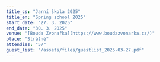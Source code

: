 ```yaml
---
title_cs: "Jarní škola 2025"
title_en: "Spring school 2025"
start_date: "27. 3. 2025"
end_date: "30. 3. 2025"
venue: "[Bouda Zvonařka](https://www.boudazvonarka.cz/)"
place: "Strážné"
attendies: "57"
guest_list: "/assets/files/guestlist_2025-03-27.pdf"
---
```

